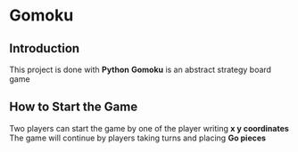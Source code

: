 # Gomoku
## Introduction
This project is done with **Python**
**Gomoku** is an abstract strategy board game
## How to Start the Game
Two players can start the game by one of the player writing **x y coordinates**
The game will continue by players taking turns and placing **Go pieces**

